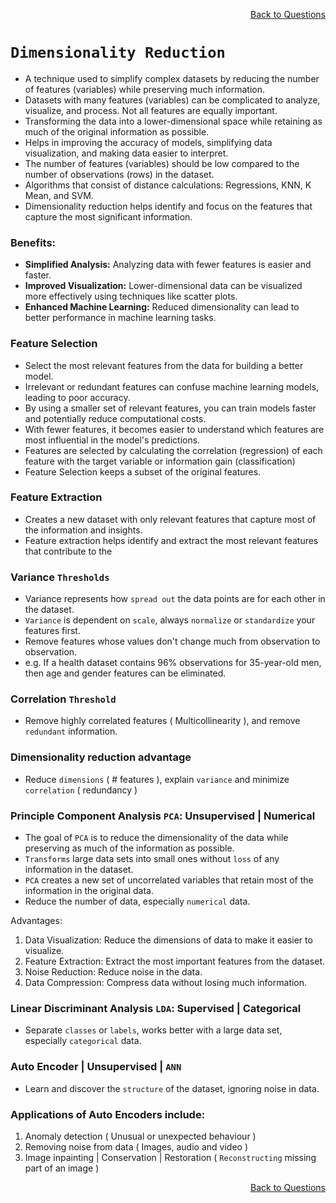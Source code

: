 <p align='right'><a align="right" href="https://github.com/KIRANKUMAR7296/Library/blob/main/Interview.md">Back to Questions</a></p>

# `Dimensionality Reduction`

- A technique used to simplify complex datasets by reducing the number of features (variables) while preserving much information.
- Datasets with many features (variables) can be complicated to analyze, visualize, and process. Not all features are equally important.
- Transforming the data into a lower-dimensional space while retaining as much of the original information as possible.
- Helps in improving the accuracy of models, simplifying data visualization, and making data easier to interpret.
- The number of features (variables) should be low compared to the number of observations (rows) in the dataset.
- Algorithms that consist of distance calculations: Regressions, KNN, K Mean, and SVM.  
- Dimensionality reduction helps identify and focus on the features that capture the most significant information.

### **Benefits:**
- **Simplified Analysis:** Analyzing data with fewer features is easier and faster.
- **Improved Visualization:** Lower-dimensional data can be visualized more effectively using techniques like scatter plots.
- **Enhanced Machine Learning:** Reduced dimensionality can lead to better performance in machine learning tasks.

### **Feature Selection**
- Select the most relevant features from the data for building a better model.
- Irrelevant or redundant features can confuse machine learning models, leading to poor accuracy.
- By using a smaller set of relevant features, you can train models faster and potentially reduce computational costs.
- With fewer features, it becomes easier to understand which features are most influential in the model's predictions.
- Features are selected by calculating the correlation (regression) of each feature with the target variable or information gain (classification)
- Feature Selection keeps a subset of the original features. 

### **Feature Extraction**
- Creates a new dataset with only relevant features that capture most of the information and insights.
- Feature extraction helps identify and extract the most relevant features that contribute to the

### Variance `Thresholds`
- Variance represents how `spread out` the data points are for each other in the dataset.
- `Variance` is dependent on `scale`, always `normalize` or `standardize` your features first.
- Remove features whose values don't change much from observation to observation. 
- e.g. If a health dataset contains 96% observations for 35-year-old men, then age and gender features can be eliminated.

### Correlation `Threshold`
- Remove highly correlated features ( Multicollinearity ), and remove `redundant` information.

### Dimensionality reduction advantage
- Reduce `dimensions` ( # features ), explain `variance` and minimize `correlation` ( redundancy )

### Principle Component Analysis `PCA`: Unsupervised | Numerical
- The goal of `PCA` is to reduce the dimensionality of the data while preserving as much of the information as possible.
- `Transforms` large data sets into small ones without `loss` of any information in the dataset.
- `PCA` creates a new set of uncorrelated variables that retain most of the information in the original data.
- Reduce the number of data, especially `numerical` data.

Advantages:
1. Data Visualization: Reduce the dimensions of data to make it easier to visualize.
2. Feature Extraction: Extract the most important features from the dataset.
3. Noise Reduction: Reduce noise in the data.
4. Data Compression: Compress data without losing much information.

### Linear Discriminant Analysis `LDA`: Supervised | Categorical
- Separate `classes` or `labels`, works better with a large data set, especially `categorical` data.
 
### Auto Encoder | Unsupervised | `ANN`
- Learn and discover the `structure` of the dataset, ignoring noise in data. 

### Applications of Auto Encoders include:

1. Anomaly detection ( Unusual or unexpected behaviour )
2. Removing noise from data ( Images, audio and video )
3. Image inpainting | Conservation | Restoration ( `Reconstructing` missing part of an image )

<p align='right'><a align="right" href="https://github.com/KIRANKUMAR7296/Library/blob/main/Interview.md">Back to Questions</a></p>
